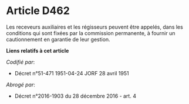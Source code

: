 # Article D462

Les receveurs auxiliaires et les régisseurs peuvent être appelés, dans les conditions qui sont fixées par la commission
permanente, à fournir un cautionnement en garantie de leur gestion.

**Liens relatifs à cet article**

_Codifié par_:

  - Décret n°51-471 1951-04-24 JORF 28 avril 1951

_Abrogé par_:

  - Décret n°2016-1903 du 28 décembre 2016 - art. 4
